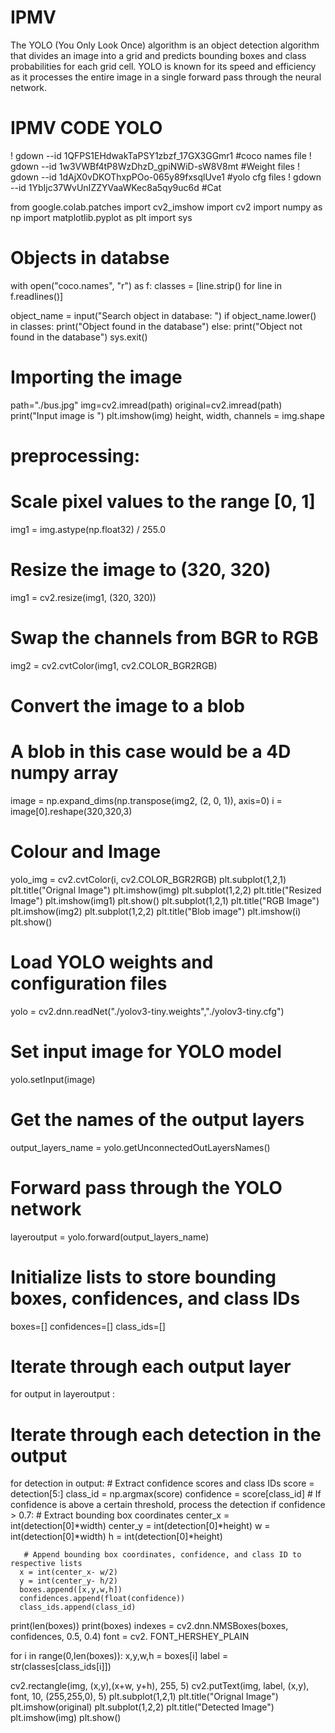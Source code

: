 # IPMV
The YOLO (You Only Look Once) algorithm is an object detection algorithm that divides an  image into a grid and predicts bounding boxes and class probabilities for each grid cell. YOLO is  known for its speed and efficiency as it processes the entire image in a single forward pass  through the neural network.

# IPMV CODE YOLO 
! gdown --id 1QFPS1EHdwakTaPSY1zbzf_17GX3GGmr1   #coco names file
! gdown --id 1w3VWBf4tP8WzDhzD_gpiNWiD-sW8V8mt   #Weight files
! gdown --id 1dAjX0vDKOThxpPOo-065y89fxsqlUve1  #yolo cfg files
! gdown --id 1YbIjc37WvUnIZZYVaaWKec8a5qy9uc6d  #Cat




from google.colab.patches import cv2_imshow
import cv2
import numpy as np
import matplotlib.pyplot as plt
import sys




# Objects in databse
with open("coco.names", "r") as f:
    classes = [line.strip() for line in f.readlines()]




object_name = input("Search object in database: ")
if object_name.lower() in classes:
    print("Object found in the database")
else:
    print("Object not found in the database")
    sys.exit()
    
# Importing the image
path="./bus.jpg"
img=cv2.imread(path)
original=cv2.imread(path)
print("Input image is ")
plt.imshow(img)
height, width, channels = img.shape


# preprocessing:
# Scale pixel values to the range [0, 1]
img1 = img.astype(np.float32) / 255.0
# Resize the image to (320, 320)
img1 = cv2.resize(img1, (320, 320))
# Swap the channels from BGR to RGB
img2 = cv2.cvtColor(img1, cv2.COLOR_BGR2RGB)
# Convert the image to a blob
# A blob in this case would be a 4D numpy array
image = np.expand_dims(np.transpose(img2, (2, 0, 1)), axis=0)
i = image[0].reshape(320,320,3)

# Colour and Image
yolo_img = cv2.cvtColor(i, cv2.COLOR_BGR2RGB)
plt.subplot(1,2,1)
plt.title("Orignal Image")
plt.imshow(img)
plt.subplot(1,2,2)
plt.title("Resized Image")
plt.imshow(img1)
plt.show()
plt.subplot(1,2,1)
plt.title("RGB Image")
plt.imshow(img2)
plt.subplot(1,2,2)
plt.title("Blob image")
plt.imshow(i)
plt.show()

# Load YOLO weights and configuration files
yolo = cv2.dnn.readNet("./yolov3-tiny.weights","./yolov3-tiny.cfg")
# Set input image for YOLO model
yolo.setInput(image)
# Get the names of the output layers
output_layers_name = yolo.getUnconnectedOutLayersNames()
# Forward pass through the YOLO network
layeroutput = yolo.forward(output_layers_name)

# Initialize lists to store bounding boxes, confidences, and class IDs
boxes=[]
confidences=[]
class_ids=[]

# Iterate through each output layer
for output in layeroutput :
  # Iterate through each detection in the output
  for detection in output:
    # Extract confidence scores and class IDs
    score = detection[5:]
    class_id = np.argmax(score)
    confidence = score[class_id]
    # If confidence is above a certain threshold, process the detection
    if confidence > 0.7:
      # Extract bounding box coordinates
      center_x = int(detection[0]*width)
      center_y = int(detection[0]*height)
      w = int(detection[0]*width)
      h = int(detection[0]*height)

       # Append bounding box coordinates, confidence, and class ID to respective lists
      x = int(center_x- w/2)
      y = int(center_y- h/2)
      boxes.append([x,y,w,h])
      confidences.append(float(confidence))
      class_ids.append(class_id)
print(len(boxes))
print(boxes)
indexes = cv2.dnn.NMSBoxes(boxes, confidences, 0.5, 0.4)
font = cv2. FONT_HERSHEY_PLAIN

for i in range(0,len(boxes)):
  x,y,w,h = boxes[i]
  label = str(classes[class_ids[i]])


  cv2.rectangle(img, (x,y),(x+w, y+h), 255, 5)
  cv2.putText(img, label, (x,y), font, 10, (255,255,0), 5)
plt.subplot(1,2,1)
plt.title("Orignal Image")
plt.imshow(original)
plt.subplot(1,2,2)
plt.title("Detected Image")
plt.imshow(img)
plt.show()





